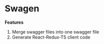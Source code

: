# Swagen

**Features**

1. Merge swagger files into one swagger file
2. Generate React-Redux-TS client code